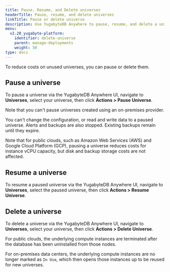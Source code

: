 ```yaml
---
title: Pause, Resume, and Delete universes
headerTitle: Pause, resume, and delete universes
linkTitle: Pause or delete universe
description: Use YugabyteDB Anywhere to pause, resume, and delete a universe.
menu:
  v2.20_yugabyte-platform:
    identifier: delete-universe
    parent: manage-deployments
    weight: 50
type: docs
---
```


To reduce costs on unused universes, you can pause or delete them.

## Pause a universe

To pause a universe via the YugabyteDB Anywhere UI, navigate to **Universes**, select your universe, then click **Actions > Pause Universe**.

Note that you can't pause universes created using an on-premises provider.

You can't change the configuration, or read and write data to a paused universe. Alerts and backups are also stopped. Existing backups remain until they expire.

Note that for public clouds, such as Amazon Web Services (AWS) and Google Cloud Platform (GCP), pausing a universe reduces costs for instance vCPU capacity, but disk and backup storage costs are not affected.

## Resume a universe

To resume a paused universe via the YugabyteDB Anywhere UI, navigate to **Universes**, select the paused universe, then click **Actions > Resume Universe**.

## Delete a universe

To delete a universe via the YugabyteDB Anywhere UI, navigate to **Universes**, select your universe, then click **Actions > Delete Universe**.

For public clouds, the underlying compute instances are terminated after the database has been uninstalled from those nodes.

For on-premises data centers, the underlying compute instances are no longer marked as `In Use`, which then opens those instances up to be reused for new universes.
